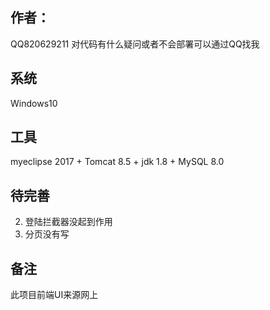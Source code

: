 ## 作者：
 QQ820629211    对代码有什么疑问或者不会部署可以通过QQ找我
## 系统
Windows10
## 工具
myeclipse 2017 + Tomcat 8.5 + jdk 1.8 + MySQL 8.0

## 待完善
2. 登陆拦截器没起到作用
3. 分页没有写
## 备注
此项目前端UI来源网上